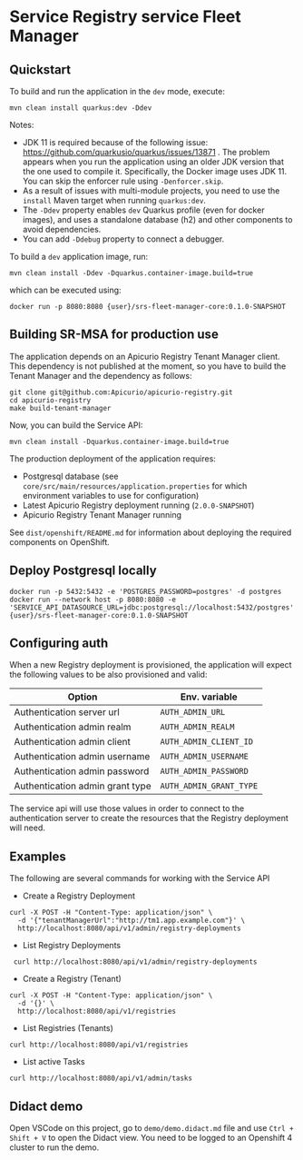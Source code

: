 # Service Registry service Fleet Manager

## Quickstart

To build and run the application in the `dev` mode, execute:

```shell script
mvn clean install quarkus:dev -Ddev
```

Notes:

- JDK 11 is required because of the following issue: https://github.com/quarkusio/quarkus/issues/13871 . The problem
  appears when you run the application using an older JDK version that the one used to compile it. Specifically, the
  Docker image uses JDK 11. You can skip the enforcer rule using `-Denforcer.skip`.
- As a result of issues with multi-module projects, you need to use the `install` Maven target when
  running `quarkus:dev`.
- The `-Ddev` property enables `dev` Quarkus profile (even for docker images), and uses
  a standalone database (h2) and other components to avoid dependencies.
- You can add `-Ddebug` property to connect a debugger.

To build a `dev` application image, run:

```shell script
mvn clean install -Ddev -Dquarkus.container-image.build=true
```

which can be executed using:

```shell script
docker run -p 8080:8080 {user}/srs-fleet-manager-core:0.1.0-SNAPSHOT
```

## Building SR-MSA for production use

The application depends on an Apicurio Registry Tenant Manager client.
This dependency is not published at the moment, so you have to build the Tenant Manager
and the dependency as follows:

```shell script
git clone git@github.com:Apicurio/apicurio-registry.git
cd apicurio-registry
make build-tenant-manager
```

Now, you can build the Service API:

```shell script
mvn clean install -Dquarkus.container-image.build=true
```

The production deployment of the application requires:
 - Postgresql database (see `core/src/main/resources/application.properties` for which environment variables to use for configuration)
 - Latest Apicurio Registry deployment running (`2.0.0-SNAPSHOT`)
 - Apicurio Registry Tenant Manager running

See `dist/openshift/README.md` for information about deploying the required components on OpenShift.

## Deploy Postgresql locally

```shell script
docker run -p 5432:5432 -e 'POSTGRES_PASSWORD=postgres' -d postgres
docker run --network host -p 8080:8080 -e 'SERVICE_API_DATASOURCE_URL=jdbc:postgresql://localhost:5432/postgres' {user}/srs-fleet-manager-core:0.1.0-SNAPSHOT
```

## Configuring auth

When a new Registry deployment is provisioned, the application will expect the following values to be also provisioned and valid:

|Option|Env. variable|
|---|---|
|Authentication server url |`AUTH_ADMIN_URL`|
|Authentication admin realm|`AUTH_ADMIN_REALM`|
|Authentication admin client|`AUTH_ADMIN_CLIENT_ID`|
|Authentication admin username|`AUTH_ADMIN_USERNAME`|
|Authentication admin password|`AUTH_ADMIN_PASSWORD`|
|Authentication admin grant type|`AUTH_ADMIN_GRANT_TYPE`|

The service api will use those values in order to connect to the authentication server to create the resources that the Registry deployment will need.

## Examples

The following are several commands for working with the Service API

* Create a Registry Deployment

```shell script
curl -X POST -H "Content-Type: application/json" \
  -d '{"tenantManagerUrl":"http://tm1.app.example.com"}' \
  http://localhost:8080/api/v1/admin/registry-deployments
```

* List Registry Deployments

```shell script
 curl http://localhost:8080/api/v1/admin/registry-deployments
```

* Create a Registry (Tenant)

```shell script
curl -X POST -H "Content-Type: application/json" \
  -d '{}' \
  http://localhost:8080/api/v1/registries
```

* List Registries (Tenants)

```shell script
curl http://localhost:8080/api/v1/registries
```

* List active Tasks

```shell script
curl http://localhost:8080/api/v1/admin/tasks
```

## Didact demo

Open VSCode on this project, go to `demo/demo.didact.md` file and use ` Ctrl + Shift + V ` to open the Didact view.
You need to be logged to an Openshift 4 cluster to run the demo.